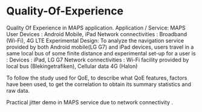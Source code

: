 # Quality-Of-Experience
Quality Of Experience in MAPS application.
Application / Service: MAPS
User Devices : Android Mobile, iPad
Network connectivities : Broadband (Wi-Fi), 4G LTE
Experimental Design: To analyze the navigation service provided by both Android mobile(LG G7) and iPad devices, users travel in a same local bus of some finite distance and experimental set-up for a user is :
Devices : iPad, LG G7 
Network connectivities : Wi-Fi facility provided by local bus (Blekingetrafiken), Cellular data 4G (Halon)

To follow the study used for QoE, to describe what QoE features, factors have been used, to get the correlation to obtain its summary statistics and raw data. 

Practical jitter demo in MAPS service due to network connectivity .

